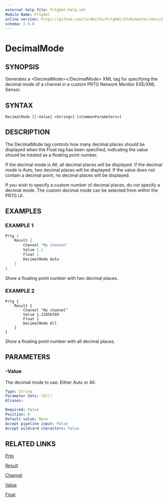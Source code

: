 ```yaml
---
external help file: PrtgXml-help.xml
Module Name: PrtgXml
online version: https://github.com/lordmilko/PrtgXml/blob/master/docs/DecimalMode.md
schema: 2.0.0
---
```


# DecimalMode

## SYNOPSIS

Generates a \<DecimalMode\>\</DecimalMode\> XML tag for specifying the decimal mode of a channel in a custom PRTG Network Monitor EXE/XML Sensor.

## SYNTAX

```
DecimalMode [[-Value] <String>] [<CommonParameters>]
```

## DESCRIPTION

The DecimalMode tag controls how many decimal places should be displayed when the Float tag has been specified, indicating the value should be treated as a floating point number.

If the decimal mode is All, all decimal places will be displayed.
If the decimal mode is Auto, two decimal places will be displayed.
If the value does not contain a decimal point, no decimal places will be displayed.

If you wish to specify a custom number of decimal places, do not specify a decimal mode.
The custom decimal mode can be selected from within the PRTG UI.

## EXAMPLES

### EXAMPLE 1

```powershell
Prtg {
    Result {
        Channel "My channel"
        Value 1.2
        Float 1
        DecimalMode Auto
    }
}
```

Show a floating point number with two decimal places.

### EXAMPLE 2

```
Prtg {
    Result {
        Channel "My channel"
        Value 1.23456789
        Float 1
        DecimalMode All
    }
}
```

Show a floating point number with all decimal places.

## PARAMETERS

### -Value
The decimal mode to use. Either Auto or All.

```yaml
Type: String
Parameter Sets: (All)
Aliases:

Required: False
Position: 0
Default value: None
Accept pipeline input: False
Accept wildcard characters: False
```

## RELATED LINKS

[Prtg](Prtg.md)

[Result](Result.md)

[Channel](Channel.md)

[Value](Value.md)

[Float](Float.md)